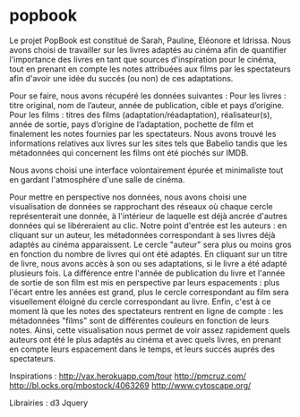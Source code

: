popbook
=======

Le projet PopBook est constitué de Sarah, Pauline, Eléonore et Idrissa. Nous avons choisi de travailler sur les livres adaptés au cinéma afin de quantifier l'importance des livres en tant que sources d'inspiration pour le cinéma, tout en prenant en compte les notes attribuées aux films par les spectateurs afin d'avoir une idée du succés (ou non) de ces adaptations.

Pour se faire, nous avons récupéré les données suivantes :
Pour les livres : titre original, nom de l’auteur, année de publication, cible et pays d’origine.
Pour les films : titres des films (adaptation/réadaptation), réalisateur(s), année de sortie, pays d’origine de l’adaptation, pochette de film et finalement les notes fournies par les spectateurs.
Nous avons trouvé les informations relatives aux livres sur les sites tels que Babelio tandis que les métadonnées qui concernent les films ont été piochés sur IMDB.

Nous avons choisi une interface volontairement épurée et minimaliste tout en gardant l'atmosphére d'une salle de cinéma. 

Pour mettre en perspective nos données, nous avons choisi une visualisation de données se rapprochant des réseaux où chaque cercle représenterait une donnée, à l'intérieur de laquelle est déjà ancrée d'autres données qui se libéreraient au clic.
Notre point d'entrée est les auteurs : en cliquant sur un auteur, les métadonnées correspondant à ses livres déjà adaptés au cinéma apparaissent. Le cercle "auteur" sera plus ou moins gros en fonction du nombre de livres qui ont été adaptés. En cliquant sur un titre de livre, nous avons accès à son ou ses adaptations, si le livre a été adapté plusieurs fois. La différence entre l'année de publication du livre et l'année de sortie de son film est mis en perspective par leurs espacements : plus l'écart entre les années est grand, plus le cercle correspondant au film sera visuellement éloigné du cercle correspondant au livre. Enfin, c'est à ce moment là que les notes des spectateurs rentrent en ligne de compte : les métadonnées "films" sont de différentes couleurs en fonction de leurs notes.
Ainsi, cette visualisation nous permet de voir assez rapidement quels auteurs ont été le plus adaptés au cinéma et avec quels livres, en prenant en compte leurs espacement dans le temps, et leurs succés auprés des spectateurs.


Inspirations :
http://vax.herokuapp.com/tour
http://pmcruz.com/
http://bl.ocks.org/mbostock/4063269 
http://www.cytoscape.org/

Librairies : 
d3
Jquery





